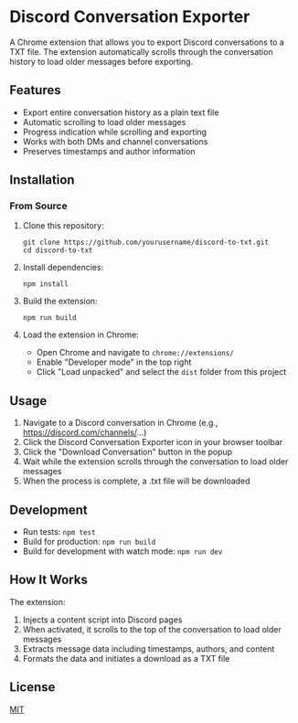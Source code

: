 # Discord Conversation Exporter

A Chrome extension that allows you to export Discord conversations to a TXT file. The extension automatically scrolls through the conversation history to load older messages before exporting.

## Features

- Export entire conversation history as a plain text file
- Automatic scrolling to load older messages
- Progress indication while scrolling and exporting
- Works with both DMs and channel conversations
- Preserves timestamps and author information

## Installation

### From Source

1. Clone this repository:

   ```
   git clone https://github.com/yourusername/discord-to-txt.git
   cd discord-to-txt
   ```

2. Install dependencies:

   ```
   npm install
   ```

3. Build the extension:

   ```
   npm run build
   ```

4. Load the extension in Chrome:
   - Open Chrome and navigate to `chrome://extensions/`
   - Enable "Developer mode" in the top right
   - Click "Load unpacked" and select the `dist` folder from this project

## Usage

1. Navigate to a Discord conversation in Chrome (e.g., https://discord.com/channels/...)
2. Click the Discord Conversation Exporter icon in your browser toolbar
3. Click the "Download Conversation" button in the popup
4. Wait while the extension scrolls through the conversation to load older messages
5. When the process is complete, a .txt file will be downloaded

## Development

- Run tests: `npm test`
- Build for production: `npm run build`
- Build for development with watch mode: `npm run dev`

## How It Works

The extension:

1. Injects a content script into Discord pages
2. When activated, it scrolls to the top of the conversation to load older messages
3. Extracts message data including timestamps, authors, and content
4. Formats the data and initiates a download as a TXT file

## License

[MIT](LICENSE)
